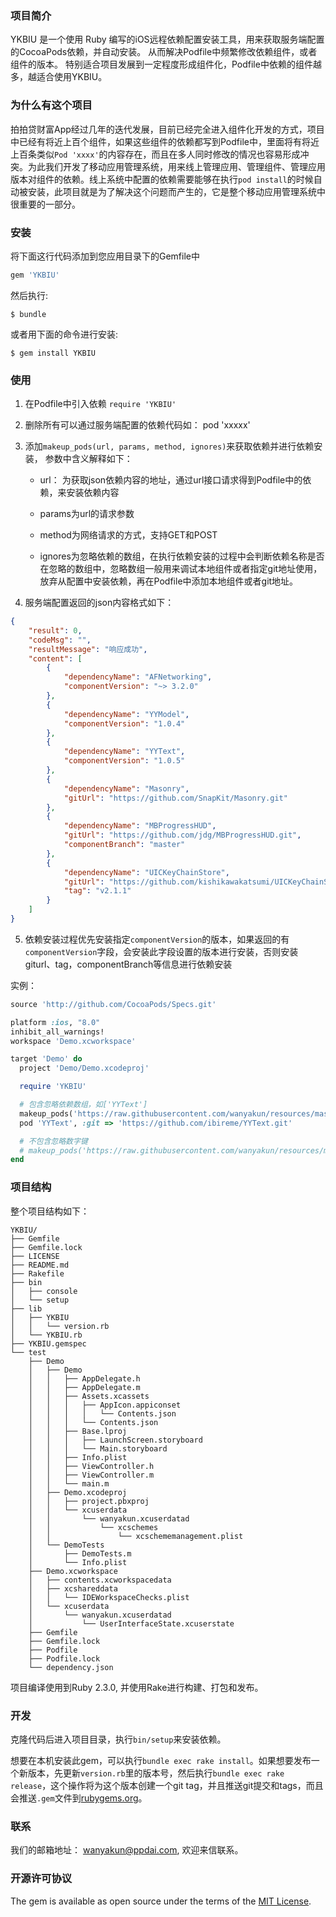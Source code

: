 ### 项目简介

YKBIU 是一个使用 Ruby 编写的iOS远程依赖配置安装工具，用来获取服务端配置的CocoaPods依赖，并自动安装。 从而解决Podfile中频繁修改依赖组件，或者组件的版本。 特别适合项目发展到一定程度形成组件化，Podfile中依赖的组件越多，越适合使用YKBIU。

### 为什么有这个项目

拍拍贷财富App经过几年的迭代发展，目前已经完全进入组件化开发的方式，项目中已经有将近上百个组件，如果这些组件的依赖都写到Podfile中，里面将有将近上百条类似`Pod 'xxxx'`的内容存在，而且在多人同时修改的情况也容易形成冲突。为此我们开发了移动应用管理系统，用来线上管理应用、管理组件、管理应用版本对组件的依赖。线上系统中配置的依赖需要能够在执行`pod install`的时候自动被安装，此项目就是为了解决这个问题而产生的，它是整个移动应用管理系统中很重要的一部分。

### 安装

将下面这行代码添加到您应用目录下的Gemfile中

```ruby
gem 'YKBIU'
```

然后执行:

    $ bundle

或者用下面的命令进行安装:

    $ gem install YKBIU

### 使用

1. 在Podfile中引入依赖 `require 'YKBIU'`

2. 删除所有可以通过服务端配置的依赖代码如： pod 'xxxxx'

3. 添加`makeup_pods(url, params, method, ignores)`来获取依赖并进行依赖安装， 参数中含义解释如下：

    - url： 为获取json依赖内容的地址，通过url接口请求得到Podfile中的依赖，来安装依赖内容

    - params为url的请求参数

    - method为网络请求的方式，支持GET和POST

    - ignores为忽略依赖的数组，在执行依赖安装的过程中会判断依赖名称是否在忽略的数组中，忽略数组一般用来调试本地组件或者指定git地址使用，放弃从配置中安装依赖，再在Podfile中添加本地组件或者git地址。

4. 服务端配置返回的json内容格式如下：

```json
{
    "result": 0,
    "codeMsg": "",
    "resultMessage": "响应成功",
    "content": [
        {
            "dependencyName": "AFNetworking",
            "componentVersion": "~> 3.2.0"
        },
        {
            "dependencyName": "YYModel",
            "componentVersion": "1.0.4"
        },
        {
            "dependencyName": "YYText",
            "componentVersion": "1.0.5"
        },
        {
            "dependencyName": "Masonry",
            "gitUrl": "https://github.com/SnapKit/Masonry.git"
        },
        {
            "dependencyName": "MBProgressHUD",
            "gitUrl": "https://github.com/jdg/MBProgressHUD.git",
            "componentBranch": "master"
        },
        {
            "dependencyName": "UICKeyChainStore",
            "gitUrl": "https://github.com/kishikawakatsumi/UICKeyChainStore.git",
            "tag": "v2.1.1"
        }
    ]
}
```

5. 依赖安装过程优先安装指定`componentVersion`的版本，如果返回的有`componentVersion`字段，会安装此字段设置的版本进行安装，否则安装giturl、tag，componentBranch等信息进行依赖安装

实例：

```ruby
source 'http://github.com/CocoaPods/Specs.git'

platform :ios, "8.0"
inhibit_all_warnings!
workspace 'Demo.xcworkspace'

target 'Demo' do
  project 'Demo/Demo.xcodeproj'

  require 'YKBIU'

  # 包含忽略依赖数组，如['YYText']
  makeup_pods('https://raw.githubusercontent.com/wanyakun/resources/master/dependency.json', {'applicationVersionId' => '4', 'pageSize' => '99999'}, 'GET', ['YYText'])
  pod 'YYText', :git => 'https://github.com/ibireme/YYText.git'

  # 不包含忽略数字键
  # makeup_pods('https://raw.githubusercontent.com/wanyakun/resources/master/dependency.json', {'applicationVersionId' => '4', 'pageSize' => '99999'}, 'GET')
end
```

### 项目结构

整个项目结构如下：

```
YKBIU/
├── Gemfile
├── Gemfile.lock
├── LICENSE
├── README.md
├── Rakefile
├── bin
│   ├── console
│   └── setup
├── lib
│   ├── YKBIU
│   │   └── version.rb
│   └── YKBIU.rb
├── YKBIU.gemspec
└── test
    ├── Demo
    │   ├── Demo
    │   │   ├── AppDelegate.h
    │   │   ├── AppDelegate.m
    │   │   ├── Assets.xcassets
    │   │   │   ├── AppIcon.appiconset
    │   │   │   │   └── Contents.json
    │   │   │   └── Contents.json
    │   │   ├── Base.lproj
    │   │   │   ├── LaunchScreen.storyboard
    │   │   │   └── Main.storyboard
    │   │   ├── Info.plist
    │   │   ├── ViewController.h
    │   │   ├── ViewController.m
    │   │   └── main.m
    │   ├── Demo.xcodeproj
    │   │   ├── project.pbxproj
    │   │   └── xcuserdata
    │   │       └── wanyakun.xcuserdatad
    │   │           └── xcschemes
    │   │               └── xcschememanagement.plist
    │   └── DemoTests
    │       ├── DemoTests.m
    │       └── Info.plist
    ├── Demo.xcworkspace
    │   ├── contents.xcworkspacedata
    │   ├── xcshareddata
    │   │   └── IDEWorkspaceChecks.plist
    │   └── xcuserdata
    │       └── wanyakun.xcuserdatad
    │           └── UserInterfaceState.xcuserstate
    ├── Gemfile
    ├── Gemfile.lock
    ├── Podfile
    ├── Podfile.lock
    └── dependency.json
```

项目编译使用到Ruby 2.3.0, 并使用Rake进行构建、打包和发布。

### 开发

克隆代码后进入项目目录，执行`bin/setup`来安装依赖。

想要在本机安装此gem，可以执行`bundle exec rake install`。如果想要发布一个新版本，先更新`version.rb`里的版本号，然后执行`bundle exec rake release`，这个操作将为这个版本创建一个git tag，并且推送git提交和tags，而且会推送`.gem`文件到[rubygems.org](https://rubygems.org)。

### 联系

我们的邮箱地址： wanyakun@ppdai.com, 欢迎来信联系。

### 开源许可协议

The gem is available as open source under the terms of the [MIT License](https://opensource.org/licenses/MIT).
